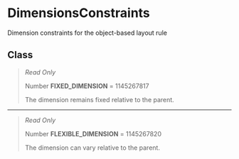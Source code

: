 # DimensionsConstraints
Dimension constraints for the object-based layout rule

## Class
> *Read Only* 
> 
> Number **FIXED_DIMENSION** = 1145267817
> 
> The dimension remains fixed relative to the parent.
*** 
> *Read Only* 
> 
> Number **FLEXIBLE_DIMENSION** = 1145267820
> 
> The dimension can vary relative to the parent.

